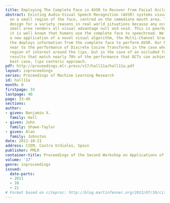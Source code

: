 ```yaml
---
title: Employing The Complete Face in AVSR to Recover from Facial Occlusions
abstract: Existing Audio-Visual Speech Recognition (AVSR) systems visually focus intensely
  on a small region of the face, centred on the immediate mouth area. This is poor
  design for a variety reasons in real world situations because any occlusion to this
  small area renders all visual advantage null and void. This is poorby design because
  it is well known that humans use the complete face to speechread. We demonstrate
  a new application of a novel visual algorithm, the Multi-Channel Gradient Model,
  the deploys information from the complete face to perform AVSR. Our MCGM model performs
  near to the performance of Discrete Cosine Transforms in the case where a small
  region of interest around the lips, but in the case of an occluded face we can achieve
  results that match nearly 70% of the performance that DCTs can achieve on the DCT
  best case, lips centeric approach.
pdf: http://proceedings.mlr.press/v17/hall11a/hall11a.pdf
layout: inproceedings
series: Proceedings of Machine Learning Research
id: hall11a
month: 0
firstpage: 33
lastpage: 40
page: 33-40
sections: 
author:
- given: Benjamin X.
  family: Hall
- given: John
  family: Shawe-Taylor
- given: Alan
  family: Johnston
date: 2011-10-21
address: CIEM, Castro Urdiales, Spain
publisher: PMLR
container-title: Proceedings of the Second Workshop on Applications of Pattern Analysis
volume: '17'
genre: inproceedings
issued:
  date-parts:
  - 2011
  - 10
  - 21
# Format based on citeproc: http://blog.martinfenner.org/2013/07/30/citeproc-yaml-for-bibliographies/
---
```

